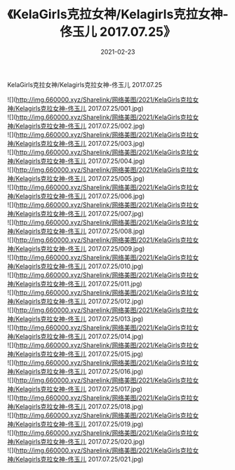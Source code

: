 ﻿---
layout: post
title:  《KelaGirls克拉女神/Kelagirls克拉女神-佟玉儿 2017.07.25》
date:   2021-02-23
img: http://img.660000.xyz/Sharelink/网络美图/2021/KelaGirls克拉女神/Kelagirls克拉女神-佟玉儿 2017.07.25/000.jpg
categories: [美女, 清纯, 唯美]
---

KelaGirls克拉女神/Kelagirls克拉女神-佟玉儿 2017.07.25

 ![](http://img.660000.xyz/Sharelink/网络美图/2021/KelaGirls克拉女神/Kelagirls克拉女神-佟玉儿 2017.07.25/001.jpg) <br>![](http://img.660000.xyz/Sharelink/网络美图/2021/KelaGirls克拉女神/Kelagirls克拉女神-佟玉儿 2017.07.25/002.jpg) <br>![](http://img.660000.xyz/Sharelink/网络美图/2021/KelaGirls克拉女神/Kelagirls克拉女神-佟玉儿 2017.07.25/003.jpg) <br>![](http://img.660000.xyz/Sharelink/网络美图/2021/KelaGirls克拉女神/Kelagirls克拉女神-佟玉儿 2017.07.25/004.jpg) <br>![](http://img.660000.xyz/Sharelink/网络美图/2021/KelaGirls克拉女神/Kelagirls克拉女神-佟玉儿 2017.07.25/005.jpg) <br>![](http://img.660000.xyz/Sharelink/网络美图/2021/KelaGirls克拉女神/Kelagirls克拉女神-佟玉儿 2017.07.25/006.jpg) <br>![](http://img.660000.xyz/Sharelink/网络美图/2021/KelaGirls克拉女神/Kelagirls克拉女神-佟玉儿 2017.07.25/007.jpg) <br>![](http://img.660000.xyz/Sharelink/网络美图/2021/KelaGirls克拉女神/Kelagirls克拉女神-佟玉儿 2017.07.25/008.jpg) <br>![](http://img.660000.xyz/Sharelink/网络美图/2021/KelaGirls克拉女神/Kelagirls克拉女神-佟玉儿 2017.07.25/009.jpg) <br>![](http://img.660000.xyz/Sharelink/网络美图/2021/KelaGirls克拉女神/Kelagirls克拉女神-佟玉儿 2017.07.25/010.jpg) <br>![](http://img.660000.xyz/Sharelink/网络美图/2021/KelaGirls克拉女神/Kelagirls克拉女神-佟玉儿 2017.07.25/011.jpg) <br>![](http://img.660000.xyz/Sharelink/网络美图/2021/KelaGirls克拉女神/Kelagirls克拉女神-佟玉儿 2017.07.25/012.jpg) <br>![](http://img.660000.xyz/Sharelink/网络美图/2021/KelaGirls克拉女神/Kelagirls克拉女神-佟玉儿 2017.07.25/013.jpg) <br>![](http://img.660000.xyz/Sharelink/网络美图/2021/KelaGirls克拉女神/Kelagirls克拉女神-佟玉儿 2017.07.25/014.jpg) <br>![](http://img.660000.xyz/Sharelink/网络美图/2021/KelaGirls克拉女神/Kelagirls克拉女神-佟玉儿 2017.07.25/015.jpg) <br>![](http://img.660000.xyz/Sharelink/网络美图/2021/KelaGirls克拉女神/Kelagirls克拉女神-佟玉儿 2017.07.25/016.jpg) <br>![](http://img.660000.xyz/Sharelink/网络美图/2021/KelaGirls克拉女神/Kelagirls克拉女神-佟玉儿 2017.07.25/017.jpg) <br>![](http://img.660000.xyz/Sharelink/网络美图/2021/KelaGirls克拉女神/Kelagirls克拉女神-佟玉儿 2017.07.25/018.jpg) <br>![](http://img.660000.xyz/Sharelink/网络美图/2021/KelaGirls克拉女神/Kelagirls克拉女神-佟玉儿 2017.07.25/019.jpg) <br>![](http://img.660000.xyz/Sharelink/网络美图/2021/KelaGirls克拉女神/Kelagirls克拉女神-佟玉儿 2017.07.25/020.jpg) <br>![](http://img.660000.xyz/Sharelink/网络美图/2021/KelaGirls克拉女神/Kelagirls克拉女神-佟玉儿 2017.07.25/021.jpg) <br>